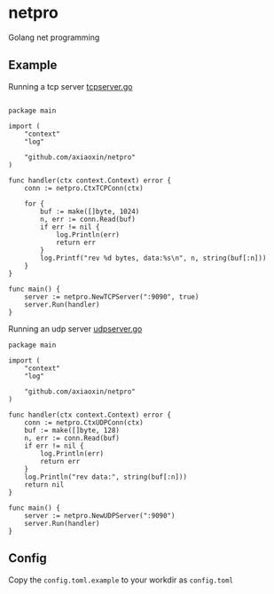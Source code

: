 netpro
======

Golang net programming


## Example

Running a tcp server [tcpserver.go](https://raw.githubusercontent.com/axiaoxin/netpro/master/example/tcpserver.go)

```

package main

import (
	"context"
	"log"

	"github.com/axiaoxin/netpro"
)

func handler(ctx context.Context) error {
	conn := netpro.CtxTCPConn(ctx)

	for {
		buf := make([]byte, 1024)
		n, err := conn.Read(buf)
		if err != nil {
			log.Println(err)
			return err
		}
		log.Printf("rev %d bytes, data:%s\n", n, string(buf[:n]))
	}
}

func main() {
	server := netpro.NewTCPServer(":9090", true)
	server.Run(handler)
}
```

Running an udp server [udpserver.go](https://raw.githubusercontent.com/axiaoxin/netpro/master/example/udpserver.go)

```
package main

import (
	"context"
	"log"

	"github.com/axiaoxin/netpro"
)

func handler(ctx context.Context) error {
	conn := netpro.CtxUDPConn(ctx)
	buf := make([]byte, 128)
	n, err := conn.Read(buf)
	if err != nil {
		log.Println(err)
		return err
	}
	log.Println("rev data:", string(buf[:n]))
	return nil
}

func main() {
	server := netpro.NewUDPServer(":9090")
	server.Run(handler)
}
```

## Config

Copy the `config.toml.example` to your workdir as `config.toml`
